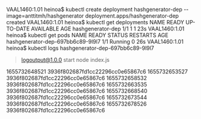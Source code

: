 VAAL1460:1.01 heinoa$ kubectl create deployment hashgenerator-dep --image=anttitmh/hashgenerator
deployment.apps/hashgenerator-dep created
VAAL1460:1.01 heinoa$ kubectl get deployments
NAME                READY   UP-TO-DATE   AVAILABLE   AGE
hashgenerator-dep   1/1     1            1           23s
VAAL1460:1.01 heinoa$ kubectl get pods
NAME                                READY   STATUS    RESTARTS   AGE
hashgenerator-dep-697bb6c89-9l9l7   1/1     Running   0          26s
VAAL1460:1.01 heinoa$ kubectl logs hashgenerator-dep-697bb6c89-9l9l7

> logoutput@1.0.0 start
> node index.js

1655732648521 3936f802687fd1cc22296cc0e65867c6
1655732653527 3936f802687fd1cc22296cc0e65867c6
1655732658532 3936f802687fd1cc22296cc0e65867c6
1655732663535 3936f802687fd1cc22296cc0e65867c6
1655732668540 3936f802687fd1cc22296cc0e65867c6
1655732673544 3936f802687fd1cc22296cc0e65867c6
1655732678526 3936f802687fd1cc22296cc0e65867c6
